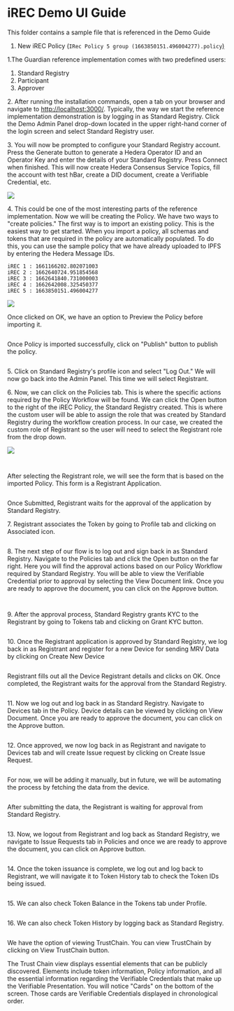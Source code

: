 # iREC Demo UI Guide

This folder contains a sample file that is referenced in the Demo Guide

1. New iREC Policy (`IRec Policy 5 group (1663850151.496004277).policy`[)](https://github.com/hashgraph/guardian/tree/main/Demo%20Artifacts)

1.The Guardian reference implementation comes with two predefined users:

1. Standard Registry
2. Participant
3. Approver

2\. After running the installation commands, open a tab on your browser and navigate to [http://localhost:3000/](http://localhost:3000/). Typically, the way we start the reference implementation demonstration is by logging in as Standard Registry. Click the Demo Admin Panel drop-down located in the upper right-hand corner of the login screen and select Standard Registry user.

3\. You will now be prompted to configure your Standard Registry account. Press the Generate button to generate a Hedera Operator ID and an Operator Key and enter the details of your Standard Registry. Press Connect when finished. This will now create Hedera Consensus Service Topics, fill the account with test hBar, create a DID document, create a Verifiable Credential, etc.

![](../.gitbook/assets/iREC\_4.2.png)

4\. This could be one of the most interesting parts of the reference implementation. Now we will be creating the Policy. We have two ways to "create policies." The first way is to import an existing policy. This is the easiest way to get started. When you import a policy, all schemas and tokens that are required in the policy are automatically populated. To do this, you can use the sample policy that we have already uploaded to IPFS by entering the Hedera Message IDs.

```
iREC 1 : 1661166202.802071003
iREC 2 : 1662640724.951854568
iREC 3 : 1662641840.731000003
iREC 4 : 1662642008.325450377
iREC 5 : 1663850151.496004277
```

![](../.gitbook/assets/iREC3\_new\_1.png)

Once clicked on OK, we have an option to Preview the Policy before importing it.

<figure><img src="../.gitbook/assets/image (8) (2).png" alt=""><figcaption></figcaption></figure>

Once Policy is imported successfully, click on "Publish" button to publish the policy.

<figure><img src="../.gitbook/assets/image (14) (2).png" alt=""><figcaption></figcaption></figure>

5\. Click on Standard Registry's profile icon and select "Log Out." We will now go back into the Admin Panel. This time we will select Registrant.

6\. Now, we can click on the Policies tab. This is where the specific actions required by the Policy Workflow will be found. We can click the Open button to the right of the iREC Policy, the Standard Registry created. This is where the custom user will be able to assign the role that was created by Standard Registry during the workflow creation process. In our case, we created the custom role of Registrant so the user will need to select the Registrant role from the drop down.

![](../.gitbook/assets/iREC3\_new\_3.png)

<figure><img src="../.gitbook/assets/image (7) (1).png" alt=""><figcaption></figcaption></figure>

<figure><img src="../.gitbook/assets/image (6) (2).png" alt=""><figcaption></figcaption></figure>

After selecting the Registrant role, we will see the form that is based on the imported Policy. This form is a Registrant Application.

<figure><img src="../.gitbook/assets/image (30).png" alt=""><figcaption></figcaption></figure>

Once Submitted, Registrant waits for the approval of the application by Standard Registry.

7\. Registrant associates the Token by going to Profile tab and clicking on Associated icon.

<figure><img src="../.gitbook/assets/image (26).png" alt=""><figcaption></figcaption></figure>

8\. The next step of our flow is to log out and sign back in as Standard Registry. Navigate to the Policies tab and click the Open button on the far right. Here you will find the approval actions based on our Policy Workflow required by Standard Registry. You will be able to view the Verifiable Credential prior to approval by selecting the View Document link. Once you are ready to approve the document, you can click on the Approve button.

<figure><img src="../.gitbook/assets/image (4).png" alt=""><figcaption></figcaption></figure>

<figure><img src="../.gitbook/assets/image (9) (2).png" alt=""><figcaption></figcaption></figure>

9\. After the approval process, Standard Registry grants KYC to the Registrant by going to Tokens tab and clicking on Grant KYC button.

<figure><img src="../.gitbook/assets/image (31) (1) (1).png" alt=""><figcaption></figcaption></figure>

10\. Once the Registrant application is approved by Standard Registry, we log back in as Registrant and register for a new Device for sending MRV Data by clicking on Create New Device

<figure><img src="../.gitbook/assets/image (25).png" alt=""><figcaption></figcaption></figure>

Registrant fills out all the Device Registrant details and clicks on OK. Once completed, the Registrant waits for the approval from the Standard Registry.

<figure><img src="../.gitbook/assets/image (13) (1).png" alt=""><figcaption></figcaption></figure>

11\. Now we log out and log back in as Standard Registry. Navigate to Devices tab in the Policy. Device details can be viewed by clicking on View Document. Once you are ready to approve the document, you can click on the Approve button.

<figure><img src="../.gitbook/assets/image (2) (1).png" alt=""><figcaption></figcaption></figure>

12\. Once approved, we now log back in as Registrant and navigate to Devices tab and will create Issue request by clicking on Create Issue Request.

<figure><img src="../.gitbook/assets/image (10).png" alt=""><figcaption></figcaption></figure>

For now, we will be adding it manually, but in future, we will be automating the process by fetching the data from the device.

<figure><img src="../.gitbook/assets/image (24).png" alt=""><figcaption></figcaption></figure>

After submitting the data, the Registrant is waiting for approval from Standard Registry.

<figure><img src="../.gitbook/assets/image (15).png" alt=""><figcaption></figcaption></figure>

13\. Now, we logout from Registrant and log back as Standard Registry, we navigate to Issue Requests tab in Policies and once we are ready to approve the document, you can click on Approve button.

<figure><img src="../.gitbook/assets/image (1) (1).png" alt=""><figcaption></figcaption></figure>

14\. Once the token issuance is complete, we log out and log back to Registrant, we will navigate it to Token History tab to check the Token IDs being issued.

<figure><img src="../.gitbook/assets/image (29) (1).png" alt=""><figcaption></figcaption></figure>

15\. We can also check Token Balance in the Tokens tab under Profile.

<figure><img src="../.gitbook/assets/image (5) (1).png" alt=""><figcaption></figcaption></figure>

16\. We can also check Token History by logging back as Standard Registry.

<figure><img src="../.gitbook/assets/image (23) (2).png" alt=""><figcaption></figcaption></figure>

We have the option of viewing TrustChain. You can view TrustChain by clicking on View TrustChain button.

The Trust Chain view displays essential elements that can be publicly discovered. Elements include token information, Policy information, and all the essential information regarding the Verifiable Credentials that make up the Verifiable Presentation. You will notice "Cards" on the bottom of the screen. Those cards are Verifiable Credentials displayed in chronological order.

<figure><img src="../.gitbook/assets/image (28).png" alt=""><figcaption></figcaption></figure>
